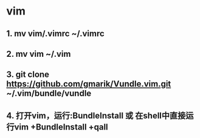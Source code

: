 # vim

## 1. mv vim/.vimrc ~/.vimrc
## 2. mv vim ~/.vim
## 3. git clone https://github.com/gmarik/Vundle.vim.git ~/.vim/bundle/vundle
## 4. 打开vim，运行:BundleInstall 或 在shell中直接运行vim +BundleInstall +qall
